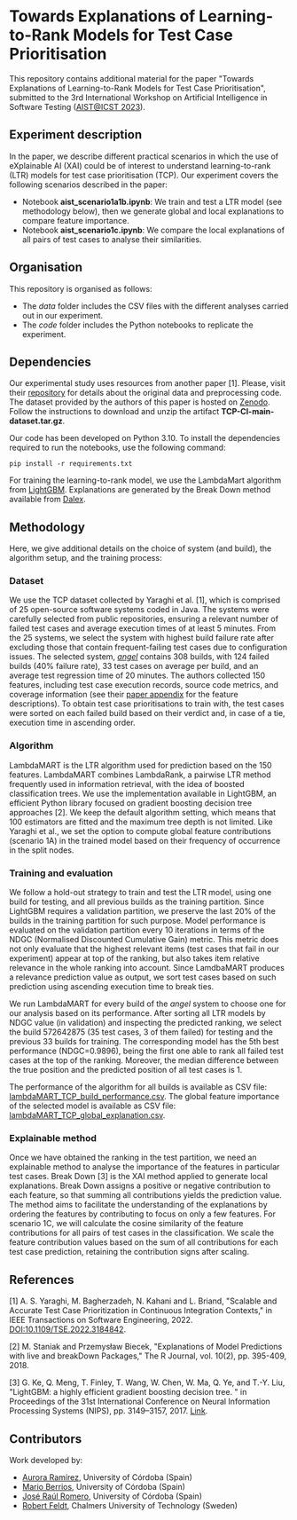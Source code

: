 # Towards Explanations of Learning-to-Rank Models for Test Case Prioritisation

This repository contains additional material for the paper "Towards Explanations of Learning-to-Rank Models for Test Case Prioritisation", submitted to the 3rd International Workshop on Artificial Intelligence in Software Testing ([AIST@ICST 2023](https://aistworkshop.github.io/)).

## Experiment description

In the paper, we describe different practical scenarios in which the use of eXplainable AI (XAI) could be of interest to understand learning-to-rank (LTR) models for test case prioritisation (TCP). Our experiment covers the following scenarios described in the paper:

- Notebook **aist_scenario1a1b.ipynb**: We train and test a LTR model (see methodology below), then we generate global and local explanations to compare feature importance.
- Notebook **aist_scenario1c.ipynb**: We compare the local explanations of all pairs of test cases to analyse their similarities.

## Organisation

This repository is organised as follows:

* The *data* folder includes the CSV files with the different analyses carried out in our experiment. 
* The *code* folder includes the Python notebooks to replicate the experiment.

## Dependencies

Our experimental study uses resources from another paper [1]. Please, visit their [repository](https://github.com/Ahmadreza-SY/TCP-CI) for details about the original data and preprocessing code. The dataset provided by the authors of this paper is hosted on [Zenodo](https://zenodo.org/record/6415365#.Y9Kw43bMJD8). Follow the instructions to download and unzip the artifact **TCP-CI-main-dataset.tar.gz**.

Our code has been developed on Python 3.10. To install the dependencies required to run the notebooks, use the following command:

````
pip install -r requirements.txt
````

For training the learning-to-rank model, we use the LambdaMart algorithm from [LightGBM](https://lightgbm.readthedocs.io/). Explanations are generated by the Break Down method available from [Dalex](https://github.com/ModelOriented/DALEX).

## Methodology

Here, we give additional details on the choice of system (and build), the algorithm setup, and the training process:

### Dataset

We use the TCP dataset collected by Yaraghi et al. [1], which is comprised of 25 open-source software systems coded in Java. The systems were carefully selected from public repositories, ensuring a relevant number of failed test cases and average execution times of at least 5 minutes. From the 25 systems, we select the system with highest build failure rate after excluding those that contain frequent-failing test cases due to configuration issues. The selected system, [*angel*](https://github.com/Angel-ML/angel) contains 308 builds, with 124 failed builds (40\% failure rate), 33 test cases on average per build, and an average test regression time of 20 minutes. The authors collected 150 features, including test case execution records, source code metrics, and coverage information (see their [paper appendix](https://ieeexplore.ieee.org/document/9801672/media#media) for the feature descriptions). To obtain test case prioritisations to train with, the test cases were sorted on each failed build based on their verdict and, in case of a tie, execution time in ascending order.

### Algorithm 

LambdaMART is the LTR algorithm used for prediction based on the 150 features. LambdaMART combines LambdaRank, a pairwise LTR method frequently used in information retrieval, with the idea of boosted classification trees. We use the implementation available in LightGBM, an efficient Python library focused on gradient boosting decision tree approaches [2]. We keep the default algorithm setting, which means that 100 estimators are fitted and the maximum tree depth is not limited. Like Yaraghi et al., we set the option to compute global feature contributions (scenario 1A) in the trained model based on their frequency of occurrence in the split nodes.

### Training and evaluation

We follow a hold-out strategy to train and test the LTR model, using one build for testing, and all previous builds as the training partition. Since LightGBM requires a validation partition, we preserve the last 20\% of the builds in the training partition for such purpose. Model performance is evaluated on the validation partition every 10 iterations in terms of the NDGC (Normalised Discounted Cumulative Gain) metric. This metric does not only evaluate that the highest relevant items (test cases that fail in our experiment) appear at top of the ranking, but also takes item relative relevance in the whole ranking into account. Since LamdbaMART produces a relevance prediction value as output, we sort test cases based on such prediction using ascending execution time to break ties.

We run LambdaMART for every build of the *angel* system to choose one for our analysis based on its performance. After sorting all LTR models by NDGC value (in validation) and inspecting the predicted ranking, we select the build 572642875 (35 test cases, 3 of them failed) for testing and the previous 33 builds for training. The corresponding model has the 5th best performance (NDGC=0.9896), being the first one able to rank all failed test cases at the top of the ranking. Moreover, the median difference between the true position and the predicted position of all test cases is 1.

The performance of the algorithm for all builds is available as CSV file: [lambdaMART_TCP_build_performance.csv](data/lambdaMART_TCP_build_performance.csv). The global feature importance of the selected model is available as CSV file: [lambdaMART_TCP_global_explanation.csv](data/lambdaMART_TCP_global_explanation.csv).

### Explainable method

Once we have obtained the ranking in the test partition, we need an explainable method to analyse the importance of the features in particular test cases. Break Down [3] is the XAI method applied to generate local explanations. Break Down assigns a positive or negative contribution to each feature, so that summing all contributions yields the prediction value. The method aims to facilitate the understanding of the explanations by ordering the features by contributing to focus on only a few features. For scenario 1C, we will calculate the cosine similarity of the feature contributions for all pairs of test cases in the classification. We scale the feature contribution values based on the sum of all contributions for each test case prediction, retaining the contribution signs after scaling.

## References

[1] A. S. Yaraghi, M. Bagherzadeh, N. Kahani and L. Briand, "Scalable and Accurate Test Case Prioritization in Continuous Integration Contexts," in IEEE Transactions on Software Engineering, 2022. [DOI:10.1109/TSE.2022.3184842](https://doi.org/10.1109/TSE.2022.3184842).

[2] M. Staniak and Przemysław Biecek, "Explanations of Model Predictions with live and breakDown Packages," The R Journal, vol. 10(2), pp. 395-409, 2018.

[3] G. Ke, Q. Meng, T. Finley, T. Wang, W. Chen, W. Ma, Q. Ye, and T.-Y. Liu, "LightGBM: a highly efficient gradient boosting decision tree. " in Proceedings of the 31st International Conference on Neural Information Processing Systems (NIPS), pp. 3149–3157, 2017. [Link](https://dl.acm.org/doi/10.5555/3294996.3295074).

## Contributors

Work developed by:

* [Aurora Ramírez](https://github.com/aurorarq), University of Córdoba (Spain)
* [Mario Berrios](https://github.com/MarioBerrios), University of Córdoba (Spain)
* [José Raúl Romero](https://github.com/jrromero), University of Córdoba (Spain)
* [Robert Feldt](https://github.com/robertfeldt), Chalmers University of Technology (Sweden)
